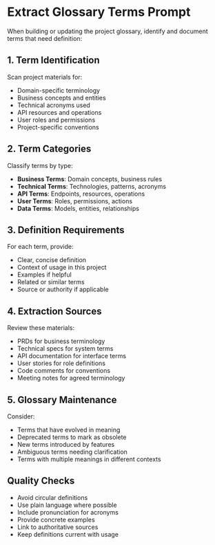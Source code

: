 # Extract Glossary Terms Prompt

When building or updating the project glossary, identify and document terms that need definition:

## 1. Term Identification
Scan project materials for:
- Domain-specific terminology
- Business concepts and entities
- Technical acronyms used
- API resources and operations
- User roles and permissions
- Project-specific conventions

## 2. Term Categories
Classify terms by type:
- **Business Terms**: Domain concepts, business rules
- **Technical Terms**: Technologies, patterns, acronyms
- **API Terms**: Endpoints, resources, operations
- **User Terms**: Roles, permissions, actions
- **Data Terms**: Models, entities, relationships

## 3. Definition Requirements
For each term, provide:
- Clear, concise definition
- Context of usage in this project
- Examples if helpful
- Related or similar terms
- Source or authority if applicable

## 4. Extraction Sources
Review these materials:
- PRDs for business terminology
- Technical specs for system terms
- API documentation for interface terms
- User stories for role definitions
- Code comments for conventions
- Meeting notes for agreed terminology

## 5. Glossary Maintenance
Consider:
- Terms that have evolved in meaning
- Deprecated terms to mark as obsolete
- New terms introduced by features
- Ambiguous terms needing clarification
- Terms with multiple meanings in different contexts

## Quality Checks
- Avoid circular definitions
- Use plain language where possible
- Include pronunciation for acronyms
- Provide concrete examples
- Link to authoritative sources
- Keep definitions current with usage